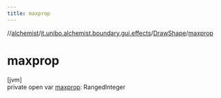 ```yaml
---
title: maxprop
---
```

//[alchemist](../../../index.html)/[it.unibo.alchemist.boundary.gui.effects](../index.html)/[DrawShape](index.html)/[maxprop](maxprop.html)



# maxprop



[jvm]\
private open var [maxprop](maxprop.html): RangedInteger




